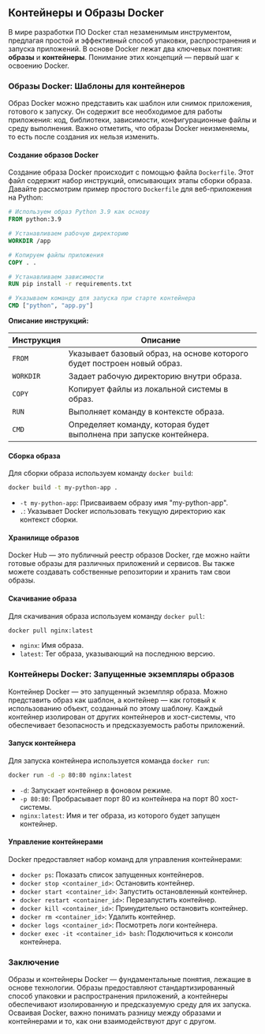 ## Контейнеры и Образы Docker

В мире разработки ПО Docker стал незаменимым инструментом, предлагая простой и эффективный способ упаковки, распространения и запуска приложений. В основе Docker лежат два ключевых понятия: **образы** и **контейнеры**. Понимание этих концепций — первый шаг к освоению Docker.

### Образы Docker: Шаблоны для контейнеров

Образ Docker можно представить как шаблон или снимок приложения, готового к запуску. Он содержит все необходимое для работы приложения: код, библиотеки, зависимости, конфигурационные файлы и среду выполнения. Важно отметить, что образы Docker неизменяемы, то есть после создания их нельзя изменить.

#### Создание образов Docker

Создание образа Docker происходит с помощью файла `Dockerfile`. Этот файл содержит набор инструкций, описывающих этапы сборки образа. Давайте рассмотрим пример простого `Dockerfile` для веб-приложения на Python:

```dockerfile
# Используем образ Python 3.9 как основу
FROM python:3.9

# Устанавливаем рабочую директорию
WORKDIR /app

# Копируем файлы приложения
COPY . .

# Устанавливаем зависимости
RUN pip install -r requirements.txt

# Указываем команду для запуска при старте контейнера
CMD ["python", "app.py"]
```

**Описание инструкций:**

| Инструкция | Описание |
|---|---|
| `FROM` | Указывает базовый образ, на основе которого будет построен новый образ. |
| `WORKDIR` | Задает рабочую директорию внутри образа. |
| `COPY` | Копирует файлы из локальной системы в образ. |
| `RUN` | Выполняет команду в контексте образа. |
| `CMD` | Определяет команду, которая будет выполнена при запуске контейнера. |

#### Сборка образа

Для сборки образа используем команду `docker build`:

```bash
docker build -t my-python-app .
```

* `-t my-python-app`: Присваиваем образу имя "my-python-app".
* `.`: Указывает Docker использовать текущую директорию как контекст сборки.

#### Хранилище образов

Docker Hub — это публичный реестр образов Docker, где можно найти готовые образы для различных приложений и сервисов. Вы также можете создавать собственные репозитории и хранить там свои образы.

#### Скачивание образа

Для скачивания образа используем команду `docker pull`:

```bash
docker pull nginx:latest
```

* `nginx`: Имя образа.
* `latest`: Тег образа, указывающий на последнюю версию.

### Контейнеры Docker: Запущенные экземпляры образов

Контейнер Docker — это запущенный экземпляр образа. Можно представить образ как шаблон, а контейнер — как готовый к использованию объект, созданный по этому шаблону. Каждый контейнер изолирован от других контейнеров и хост-системы, что обеспечивает безопасность и предсказуемость работы приложений.

#### Запуск контейнера

Для запуска контейнера используется команда `docker run`:

```bash
docker run -d -p 80:80 nginx:latest
```

* `-d`: Запускает контейнер в фоновом режиме.
* `-p 80:80`: Пробрасывает порт 80 из контейнера на порт 80 хост-системы.
* `nginx:latest`: Имя и тег образа, из которого будет запущен контейнер.

#### Управление контейнерами

Docker предоставляет набор команд для управления контейнерами:

* `docker ps`: Показать список запущенных контейнеров.
* `docker stop <container_id>`: Остановить контейнер.
* `docker start <container_id>`: Запустить остановленный контейнер.
* `docker restart <container_id>`: Перезапустить контейнер.
* `docker kill <container_id>`: Принудительно остановить контейнер.
* `docker rm <container_id>`: Удалить контейнер.
* `docker logs <container_id>`: Посмотреть логи контейнера.
* `docker exec -it <container_id> bash`: Подключиться к консоли контейнера.

### Заключение

Образы и контейнеры Docker — фундаментальные понятия, лежащие в основе технологии. Образы предоставляют стандартизированный способ упаковки и распространения приложений, а контейнеры обеспечивают изолированную и предсказуемую среду для их запуска. Осваивая Docker, важно понимать разницу между образами и контейнерами и то, как они взаимодействуют друг с другом.
